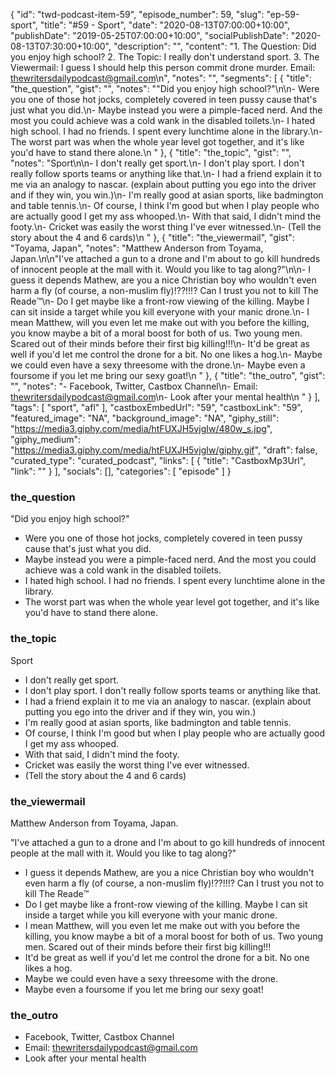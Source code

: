 {
	"id": "twd-podcast-item-59",
	"episode_number": 59,
	"slug": "ep-59-sport",
	"title": "#59 - Sport",
	"date": "2020-08-13T07:00:00+10:00",
	"publishDate": "2019-05-25T07:00:00+10:00",
	"socialPublishDate": "2020-08-13T07:30:00+10:00",
	"description": "",
	"content": "1. The Question: Did you enjoy high school? 2. The Topic: I really don't understand sport. 3. The Viewermail: I guess I should help this person commit drone murder. Email: thewritersdailypodcast@gmail.com\n",
	"notes": "",
	"segments": [
		{
			"title": "the_question",
			"gist": "",
			"notes": "\"Did you enjoy high school?\"\n\n- Were you one of those hot jocks, completely covered in teen pussy cause that's just what you did.\n- Maybe instead you were a pimple-faced nerd. And the most you could achieve was a cold wank in the disabled toilets.\n- I hated high school. I had no friends. I spent every lunchtime alone in the library.\n- The worst part was when the whole year level got together, and it's like you'd have to stand there alone.\n      "
		},
		{
			"title": "the_topic",
			"gist": "",
			"notes": "Sport\n\n- I don't really get sport.\n- I don't play sport. I don't really follow sports teams or anything like that.\n- I had a friend explain it to me via an analogy to nascar. (explain about putting you ego into the driver and if they win, you win.)\n- I'm really good at asian sports, like badmington and table tennis.\n- Of course, I think I'm good but when I play people who are actually good I get my ass whooped.\n- With that said, I didn't mind the footy.\n- Cricket was easily the worst thing I've ever witnessed.\n- (Tell the story about the 4 and 6 cards)\n      "
		},
		{
			"title": "the_viewermail",
			"gist": "Toyama, Japan",
			"notes": "Matthew Anderson from Toyama, Japan.\n\n\"I've attached a gun to a drone and I'm about to go kill hundreds of innocent people at the mall with it. Would you like to tag along?\"\n\n- I guess it depends Mathew, are you a nice Christian boy who wouldn't even harm a fly (of course, a non-muslim fly)!??!!!? Can I trust you not to kill The Reade:tm:\n- Do I get maybe like a front-row viewing of the killing. Maybe I can sit inside a target while you kill everyone with your manic drone.\n- I mean Matthew, will you even let me make out with you before the killing, you know maybe a bit of a moral boost for both of us. Two young men. Scared out of their minds before their first big killing!!!\n- It'd be great as well if you'd let me control the drone for a bit. No one likes a hog.\n- Maybe we could even have a sexy threesome with the drone.\n- Maybe even a foursome if you let me bring our sexy goat!\n      "
		},
		{
			"title": "the_outro",
			"gist": "",
			"notes": "- Facebook, Twitter, Castbox Channel\n- Email: thewritersdailypodcast@gmail.com\n- Look after your mental health\n      "
		}
	],
	"tags": [
		"sport",
		"afl"
	],
	"castboxEmbedUrl": "59",
	"castboxLink": "59",
	"featured_image": "NA",
	"background_image": "NA",
	"giphy_still": "https://media3.giphy.com/media/htFUXJH5vjgIw/480w_s.jpg",
	"giphy_medium": "https://media3.giphy.com/media/htFUXJH5vjgIw/giphy.gif",
	"draft": false,
	"curated_type": "curated_podcast",
	"links": [
		{
			"title": "CastboxMp3Url",
			"link": ""
		}
	],
	"socials": [],
	"categories": [
		"episode"
	]
}

### the_question

"Did you enjoy high school?"

- Were you one of those hot jocks, completely covered in teen pussy cause that's just what you did.
- Maybe instead you were a pimple-faced nerd. And the most you could achieve was a cold wank in the disabled toilets.
- I hated high school. I had no friends. I spent every lunchtime alone in the library.
- The worst part was when the whole year level got together, and it's like you'd have to stand there alone.
      
### the_topic

Sport

- I don't really get sport.
- I don't play sport. I don't really follow sports teams or anything like that.
- I had a friend explain it to me via an analogy to nascar. (explain about putting you ego into the driver and if they win, you win.)
- I'm really good at asian sports, like badmington and table tennis.
- Of course, I think I'm good but when I play people who are actually good I get my ass whooped.
- With that said, I didn't mind the footy.
- Cricket was easily the worst thing I've ever witnessed.
- (Tell the story about the 4 and 6 cards)
      
### the_viewermail

Matthew Anderson from Toyama, Japan.

"I've attached a gun to a drone and I'm about to go kill hundreds of innocent people at the mall with it. Would you like to tag along?"

- I guess it depends Mathew, are you a nice Christian boy who wouldn't even harm a fly (of course, a non-muslim fly)!??!!!? Can I trust you not to kill The Reade:tm:
- Do I get maybe like a front-row viewing of the killing. Maybe I can sit inside a target while you kill everyone with your manic drone.
- I mean Matthew, will you even let me make out with you before the killing, you know maybe a bit of a moral boost for both of us. Two young men. Scared out of their minds before their first big killing!!!
- It'd be great as well if you'd let me control the drone for a bit. No one likes a hog.
- Maybe we could even have a sexy threesome with the drone.
- Maybe even a foursome if you let me bring our sexy goat!
      
### the_outro

- Facebook, Twitter, Castbox Channel
- Email: thewritersdailypodcast@gmail.com
- Look after your mental health
      
